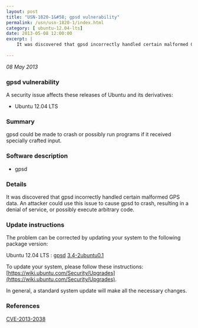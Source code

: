 ```yaml
---
layout: post
title: "USN-1820-1&#58; gpsd vulnerability"
permalink: /usn/usn-1820-1/index.html
category: [ ubuntu-12.04-lts]
date: 2013-05-08 12:00:00
excerpt: |
    It was discovered that gpsd incorrectly handled certain malformed GPS data. An attacker could use this issue to cause gpsd to crash, resulting in a denial of service, or possibly execute arbitrary code. 
    
--- 
```

 
 

*08 May 2013*

### gpsd vulnerability

A security issue affects these releases of Ubuntu and its derivatives:

* Ubuntu 12.04 LTS

### Summary

gpsd could be made to crash or possibly run programs if it received specially crafted input.

### Software description

* gpsd 

### Details

It was discovered that gpsd incorrectly handled certain malformed GPS data. An attacker could use this issue to cause gpsd to crash, resulting in a denial of service, or possibly execute arbitrary code. 

### Update instructions

The problem can be corrected by updating your system to the following package version:

Ubuntu 12.04 LTS
 : [gpsd](https://launchpad.net/ubuntu/+source/gpsd) <span> [3.4-2ubuntu0.1](https://launchpad.net/ubuntu/+source/gpsd/3.4-2ubuntu0.1) </span> 

To update your system, please follow these instructions: [https://wiki.ubuntu.com/Security/Upgrades](https://wiki.ubuntu.com/Security/Upgrades).

In general, a standard system update will make all the necessary changes. 

### References

 
 [CVE-2013-2038](http://people.ubuntu.com/~ubuntu-security/cve/CVE-2013-2038)
 

